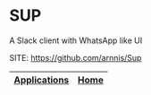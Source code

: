 # SUP
 
 A Slack client with WhatsApp like UI
 
 SITE: https://github.com/arnnis/Sup

 | [Applications](https://portable-linux-apps.github.io/apps.html) | [Home](https://portable-linux-apps.github.io)
 | --- | --- |

